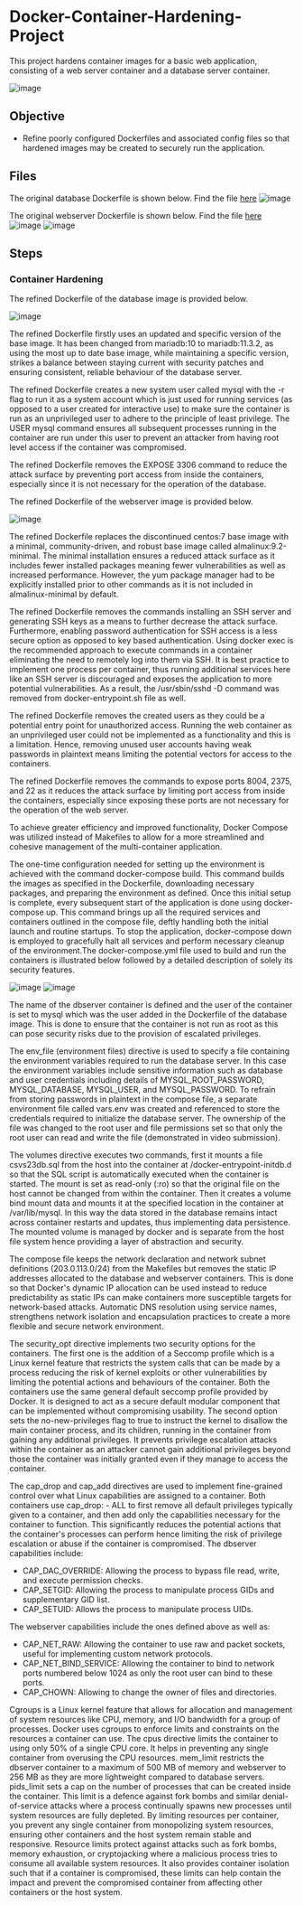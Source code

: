 # Docker-Container-Hardening-Project
This project hardens container images for a basic web application, consisting of a web server container and a database server container.

![image](https://github.com/user-attachments/assets/de5c2958-a9ab-4d92-a386-babe18248d15)

## Objective
- Refine poorly configured Dockerfiles and associated config files so that hardened images may be created to securely run the application.

## Files 
The original database Dockerfile is shown below. Find the file [here](application_files_refined/dbserver/Dockerfile)
![image](https://github.com/user-attachments/assets/f0e0f604-5e1f-4da5-9bab-3e3b3a8cbffd)

The original webserver Dockerfile is shown below. Find the file [here](application_files_refined/webserver/Dockerfile)
![image](https://github.com/user-attachments/assets/f1ae6486-9ef5-41c2-a832-75816cd8256d)
![image](https://github.com/user-attachments/assets/edbf881d-a5ba-4708-931a-e9d24d6742ec)


## Steps
### Container Hardening
The refined Dockerfile of the database image is provided below.

![image](https://github.com/user-attachments/assets/435c3646-495c-43fd-aaba-f433c5e60194)

The refined Dockerfile firstly uses an updated and specific version of the base image. It has been changed from mariadb:10 to mariadb:11.3.2, as using the most up to date base image, while maintaining a specific version, strikes a balance between staying current with security patches and ensuring consistent, reliable behaviour of the database server.

The refined Dockerfile creates a new system user called mysql with the -r flag to run it as a system account which is just used for running services (as opposed to a user created for interactive use) to make sure the container is run as an unprivileged user to adhere to the principle of least privilege. The USER mysql command ensures all subsequent processes running in the container are run under this user to prevent an attacker from having root level access if the container was compromised. 

The refined Dockerfile removes the EXPOSE 3306 command to reduce the attack surface by preventing port access from inside the containers, especially since it is not necessary for the operation of the database. 

The refined Dockerfile of the webserver image is provided below.

![image](https://github.com/user-attachments/assets/4ebf9a4c-81c5-4f07-8725-73bf4dacdd18)

The refined Dockerfile replaces the discontinued centos:7 base image with a minimal, community-driven, and robust base image called almalinux:9.2-minimal. The minimal installation ensures a reduced attack surface as it includes fewer installed packages meaning fewer vulnerabilities as well as increased performance. However, the yum package manager had to be explicitly installed prior to other commands as it is not included in almalinux-minimal by default.

The refined Dockerfile removes the commands installing an SSH server and generating SSH keys as a means to further decrease the attack surface. Furthermore, enabling password authentication for SSH access is a less secure option as opposed to key based authentication. Using docker exec is the recommended approach to execute commands in a container eliminating the need to remotely log into them via SSH. It is best practice to implement one process per container, thus running additional services here like an SSH server is discouraged and exposes the application to more potential vulnerabilities. As a result, the /usr/sbin/sshd -D command was removed from docker-entrypoint.sh file as well.

The refined Dockerfile removes the created users as they could be a potential entry point for unauthorized access. Running the web container as an unprivileged user could not be implemented as a functionality and this is a limitation. Hence, removing unused user accounts having weak passwords in plaintext means limiting the potential vectors for access to the containers.

The refined Dockerfile removes the commands to expose ports 8004, 2375, and 22 as it reduces the attack surface by limiting port access from inside the containers, especially since exposing these ports are not necessary for the operation of the web server. 

To achieve greater efficiency and improved functionality, Docker Compose was utilized instead of Makefiles to allow for a more streamlined and cohesive management of the multi-container application.

The one-time configuration needed for setting up the environment is achieved with the command docker-compose build. This command builds the images as specified in the Dockerfile, downloading necessary packages, and preparing the environment as defined. Once this initial setup is complete, every subsequent start of the application is done using docker-compose up. This command brings up all the required services and containers outlined in the compose file, deftly handling both the initial launch and routine startups. To stop the application, docker-compose down is employed to gracefully halt all services and perform necessary cleanup of the environment.The docker-compose.yml file used to build and run the containers is illustrated below followed by a detailed description of solely its security features.

![image](https://github.com/user-attachments/assets/74b1b4a9-51a8-4c13-abcf-6e9e4481524c)
![image](https://github.com/user-attachments/assets/d0de5b65-ed54-4774-9639-00db99a301bb)

The name of the dbserver container is defined and the user of the container is set to mysql which was the user added in the Dockerfile of the database image. This is done to ensure that the container is not run as root as this can pose security risks due to the provision of escalated privileges.

The env_file (environment files) directive is used to specify a file containing the environment variables required to run the database server. In this case the environment variables include sensitive information such as database and user credentials including details of MYSQL_ROOT_PASSWORD, MYSQL_DATABASE, MYSQL_USER, and MYSQL_PASSWORD. To refrain from storing passwords in plaintext in the compose file, a separate environment file called vars.env was created and referenced to store the credentials required to initialize the database server. The ownership of the file was changed to the root user and file permissions set so that only the root user can read and write the file (demonstrated in video submission). 

The volumes directive executes two commands, first it mounts a file csvs23db.sql from the host into the container at /docker-entrypoint-initdb.d so that the SQL script is automatically executed when the container is started. The mount is set as read-only (:ro) so that the original file on the host cannot be changed from within the container. Then it creates a volume bind mount data and mounts it at the specified location in the container at /var/lib/mysql. In this way the data stored in the database remains intact across container restarts and updates, thus implementing data persistence. The mounted volume is managed by docker and is separate from the host file system hence providing a layer of abstraction and security.

The compose file keeps the network declaration and network subnet definitions (203.0.113.0/24) from the Makefiles but removes the static IP addresses allocated to the database and webserver containers. This is done so that Docker's dynamic IP allocation can be used instead to reduce predictability as static IPs can make containers more susceptible targets for network-based attacks. Automatic DNS resolution using service names, strengthens network isolation and encapsulation practices to create a more flexible and secure network environment.

The security_opt directive implements two security options for the containers. The first one is the addition of a Seccomp profile which is a Linux kernel feature that restricts the system calls that can be made by a process reducing the risk of kernel exploits or other vulnerabilities by limiting the potential actions and behaviours of the container. Both the containers use the same general default seccomp profile provided by Docker. It is designed to act as a secure default modular component that can be implemented without compromising usability. The second option sets the no-new-privileges flag to true to instruct the kernel to disallow the main container process, and its children, running in the container from gaining any additional privileges. It prevents privilege escalation attacks within the container as an attacker cannot gain additional privileges beyond those the container was initially granted even if they manage to access the container.

The cap_drop and cap_add directives are used to implement fine-grained control over what Linux capabilities are assigned to a container. Both containers use cap_drop: - ALL to first remove all default privileges typically given to a container, and then add only the capabilities necessary for the container to function. This significantly reduces the potential actions that the container's processes can perform hence limiting the risk of privilege escalation or abuse if the container is compromised. The dbserver capabilities include:
- CAP_DAC_OVERRIDE: Allowing the process to bypass file read, write, and execute permission checks.
- CAP_SETGID: Allowing the process to manipulate process GIDs and supplementary GID list.
- CAP_SETUID: Allows the process to manipulate process UIDs.

The webserver capabilities include the ones defined above as well as:
- CAP_NET_RAW: Allowing the container to use raw and packet sockets, useful for implementing custom network protocols.
- CAP_NET_BIND_SERVICE: Allowing the container to bind to network ports numbered below 1024 as only the root user can bind to these ports. 
- CAP_CHOWN: Allowing to change the owner of files and directories.

Cgroups is a Linux kernel feature that allows for allocation and management of system resources like CPU, memory, and I/O bandwidth for a group of processes. Docker uses cgroups to enforce limits and constraints on the resources a container can use. The cpus directive limits the container to using only 50% of a single CPU core. It helps in preventing any single container from overusing the CPU resources. mem_limit restricts the dbserver container to a maximum of 500 MB of memory and webserver to 256 MB as they are more lightweight compared to database servers. pids_limit sets a cap on the number of processes that can be created inside the container. This limit is a defence against fork bombs and similar denial-of-service attacks where a process continually spawns new processes until system resources are fully depleted. By limiting resources per container, you prevent any single container from monopolizing system resources, ensuring other containers and the host system remain stable and responsive. Resource limits protect against attacks such as fork bombs, memory exhaustion, or cryptojacking where a malicious process tries to consume all available system resources. It also provides container isolation such that if a container is compromised, these limits can help contain the impact and prevent the compromised container from affecting other containers or the host system. 

